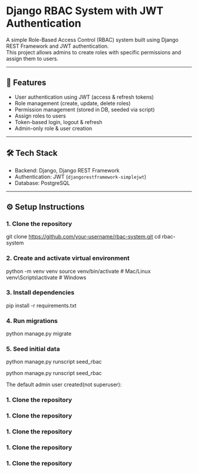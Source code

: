 # Django RBAC System with JWT Authentication

A simple Role-Based Access Control (RBAC) system built using Django REST Framework and JWT authentication.  
This project allows admins to create roles with specific permissions and assign them to users.  

---

## 🚀 Features
- User authentication using JWT (access & refresh tokens)
- Role management (create, update, delete roles)
- Permission management (stored in DB, seeded via script)
- Assign roles to users
- Token-based login, logout & refresh
- Admin-only role & user creation

---

## 🛠️ Tech Stack
- Backend: Django, Django REST Framework
- Authentication: JWT (`djangorestframework-simplejwt`)
- Database: PostgreSQL


---

## ⚙️ Setup Instructions

### 1. Clone the repository
git clone https://github.com/your-username/rbac-system.git
cd rbac-system

### 2. Create and activate virtual environment
python -m venv venv
source venv/bin/activate   # Mac/Linux
venv\Scripts\activate      # Windows

### 3. Install dependencies
pip install -r requirements.txt

### 4. Run migrations
python manage.py migrate

### 5. Seed initial data
<!-- Seed permissions: -->
python manage.py runscript seed_rbac
<!-- Seed admin role & one admin user: -->
python manage.py runscript seed_rbac

The default admin user created(not superuser):

### 1. Clone the repository


### 1. Clone the repository
### 1. Clone the repository
### 1. Clone the repository
### 1. Clone the repository

